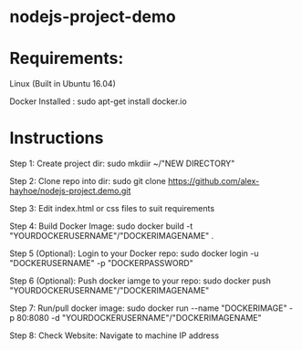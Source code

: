 # nodejs-project-demo

# Requirements: 
  Linux (Built in Ubuntu 16.04)
  
  Docker Installed : sudo apt-get install docker.io

# Instructions

Step 1: Create project dir: sudo mkdiir ~/"NEW DIRECTORY"

Step 2: Clone repo into dir: sudo git clone https://github.com/alex-hayhoe/nodejs-project.demo.git

Step 3: Edit index.html or css files to suit requirements

Step 4: Build Docker Image: sudo docker build -t "YOURDOCKERUSERNAME"/"DOCKERIMAGENAME" .

Step 5 (Optional): Login to your Docker repo: sudo docker login -u "DOCKERUSERNAME" -p "DOCKERPASSWORD"

Step 6 (Optional): Push docker iamge to your repo: sudo docker push "YOURDOCKERUSERNAME"/"DOCKERIMAGENAME"

Step 7: Run/pull docker image: sudo docker run --name "DOCKERIMAGE" -p 80:8080 -d "YOURDOCKERUSERNAME"/"DOCKERIMAGENAME"

Step 8: Check Website: Navigate to machine IP address
